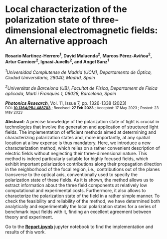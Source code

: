 # Local characterization of the polarization state of three-dimensional electromagnetic fields: An alternative approach

**Rosario Martinez-Herrero<sup>1</sup>, David Maluenda<sup>2</sup>, Marcos Pérez-Aviñoa<sup>2</sup>, Artur Carnicer<sup>2</sup>, Ignasi Juvells<sup>2</sup>, and Angel Sanz<sup>1</sup>**

*<sup>1</sup>Universidad Complutense de Madrid (UCM), Departamento de Óptica, Ciudad Universitaria, 28040, Madrid,
Spain*

*<sup>2</sup>Universitat de Barcelona (UB), Facultat de Física, Departament de Física aplicada, Martí i Franquès 1, 08028,
Barcelona, Spain*

***Photonics Research***, Vol. 11, Issue 7, pp. 1326-1338 (2023) <br>
<sub>DOI: [**10.1364/PRJ.488703**](https://doi.org/10.1364/PRJ.488703) ; Received: **27 Feb 2023** ; Accepted: 17 May 2023 ; Posted: 23 May 2023</sub>

**Abstract**: A precise knowledge of the polarization state of light is crucial in technologies that involve the generation and application of structured light fields. The implementation of efficient methods aimed at determining and characterizing polarization states and, more importantly, at any spatial location at a low expense is thus mandatory. Here, we introduce a new characterization method, which relies on a rather convenient description of electric fields without neglecting their three-dimensional nature. This method is indeed particularly suitable for highly focused fields, which exhibit important polarization contributions along their propagation direction in the neighborhood of the focal region, i.e., contributions out of the planes transverse to the optical axis, conventionally used to specify the polarization state of these fields. As it is shown, the method allows us to extract information about the three field components at relatively low computational and experimental costs. Furthermore, it also allows to characterize the polarization state of the field in a rather simple manner. To check the feasibility and reliability of the method, we have determined both analytically and experimentally the local polarization states for a series of benchmark input fields with it, finding an excellent agreement between theory and experiment.

Go to the [**Report.ipynb**](https://github.com/WavefrontEngUB/localStokes/blob/master/Report.ipynb) jupyter notebook to find the implementation and results of this work.
